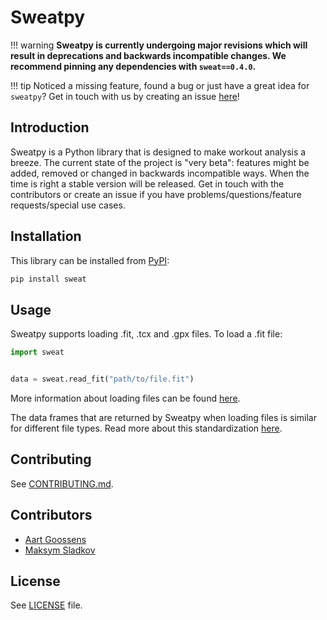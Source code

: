 # Sweatpy

!!! warning
    **Sweatpy is currently undergoing major revisions which will result in deprecations and backwards incompatible changes. We recommend pinning any dependencies with `sweat==0.4.0`.**

!!! tip
    Noticed a missing feature, found a bug or just have a great idea for `sweatpy`? Get in touch with us by creating an issue [here](https://github.com/GoldenCheetah/sweatpy/issues/new)!


## Introduction
Sweatpy is a Python library that is designed to make workout analysis a breeze. The current state of the project is "very beta": features might be added, removed or changed in backwards incompatible ways. When the time is right a stable version will be released. Get in touch with the contributors or create an issue if you have problems/questions/feature requests/special use cases.

## Installation
This library can be installed from [PyPI](https://pypi.org/project/sweat/):
```bash
pip install sweat
```

## Usage
Sweatpy supports loading .fit, .tcx and .gpx files. To load a .fit file:
```python
import sweat


data = sweat.read_fit("path/to/file.fit")
```
More information about loading files can be found [here](/features/data_loading/).

The data frames that are returned by Sweatpy when loading files is similar for different file types.
Read more about this standardization [here](/features/nomenclature/).

## Contributing
See [CONTRIBUTING.md](CONTRIBUTING.md).

## Contributors
- [Aart Goossens](https://github.com/AartGoossens)
- [Maksym Sladkov](https://github.com/sladkovm)

## License
See [LICENSE](LICENSE) file.
